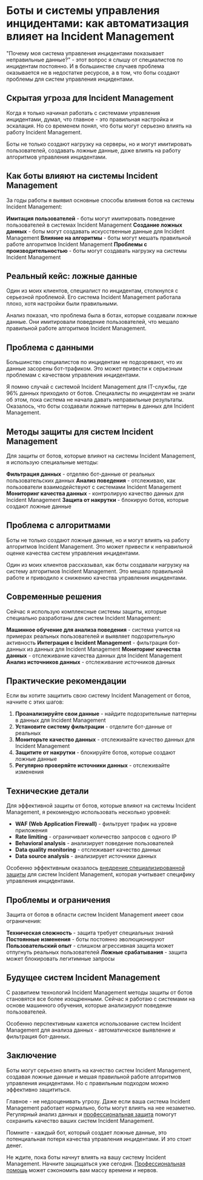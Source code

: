 # Боты и системы управления инцидентами: как автоматизация влияет на Incident Management

"Почему моя система управления инцидентами показывает неправильные данные?" - этот вопрос я слышу от специалистов по инцидентам постоянно. И в большинстве случаев проблема оказывается не в недостатке ресурсов, а в том, что боты создают проблемы для систем управления инцидентами.

## Скрытая угроза для Incident Management

Когда я только начинал работать с системами управления инцидентами, думал, что главное - это правильная настройка и эскалация. Но со временем понял, что боты могут серьезно влиять на работу Incident Management.

Боты не только создают нагрузку на серверы, но и могут имитировать пользователей, создавать ложные данные, даже влиять на работу алгоритмов управления инцидентами.

## Как боты влияют на системы Incident Management

За годы работы я выявил основные способы влияния ботов на системы Incident Management:

**Имитация пользователей** - боты могут имитировать поведение пользователей в системах Incident Management
**Создание ложных данных** - боты могут создавать искусственные данные для Incident Management
**Влияние на алгоритмы** - боты могут мешать правильной работе алгоритмов Incident Management
**Проблемы с производительностью** - боты могут создавать нагрузку на системы Incident Management

## Реальный кейс: ложные данные

Один из моих клиентов, специалист по инцидентам, столкнулся с серьезной проблемой. Его система Incident Management работала плохо, хотя настройки были правильными.

Анализ показал, что проблема была в ботах, которые создавали ложные данные. Они имитировали поведение пользователей, что мешало правильной работе алгоритмов Incident Management.

## Проблема с данными

Большинство специалистов по инцидентам не подозревают, что их данные засорены бот-трафиком. Это может привести к серьезным проблемам с качеством управления инцидентами.

Я помню случай с системой Incident Management для IT-службы, где 96% данных приходило от ботов. Специалисты по инцидентам не знали об этом, пока система не начала давать неправильные результаты. Оказалось, что боты создавали ложные паттерны в данных для Incident Management.

## Методы защиты для систем Incident Management

Для защиты от ботов, которые влияют на системы Incident Management, я использую специальные методы:

**Фильтрация данных** - отделяю бот-данные от реальных пользовательских данных
**Анализ поведения** - отслеживаю, как пользователи взаимодействуют с системами Incident Management
**Мониторинг качества данных** - контролирую качество данных для Incident Management
**Защита от накрутки** - блокирую ботов, которые создают ложные данные

## Проблема с алгоритмами

Боты не только создают ложные данные, но и могут влиять на работу алгоритмов Incident Management. Это может привести к неправильной оценке качества систем управления инцидентами.

Один из моих клиентов рассказывал, как боты создавали нагрузку на систему алгоритмов Incident Management. Это мешало правильной работе и приводило к снижению качества управления инцидентами.

## Современные решения

Сейчас я использую комплексные системы защиты, которые специально разработаны для систем Incident Management:

**Машинное обучение для анализа поведения** - система учится на примерах реальных пользователей и выявляет подозрительную активность
**Интеграция с Incident Management** - фильтрация бот-данных из данных для Incident Management
**Мониторинг качества данных** - отслеживание качества данных для Incident Management
**Анализ источников данных** - отслеживание источников данных

## Практические рекомендации

Если вы хотите защитить свою систему Incident Management от ботов, начните с этих шагов:

1. **Проанализируйте свои данные** - найдите подозрительные паттерны в данных для Incident Management
2. **Установите систему фильтрации** - отделите бот-данные от реальных
3. **Мониторьте качество данных** - отслеживайте качество данных для Incident Management
4. **Защитите от накрутки** - блокируйте ботов, которые создают ложные данные
5. **Регулярно проверяйте источники данных** - отслеживайте изменения

## Технические детали

Для эффективной защиты от ботов, которые влияют на системы Incident Management, я рекомендую использовать несколько уровней:

- **WAF (Web Application Firewall)** - фильтрует трафик на уровне приложения
- **Rate limiting** - ограничивает количество запросов с одного IP
- **Behavioral analysis** - анализирует поведение пользователей
- **Data quality monitoring** - отслеживает качество данных
- **Data source analysis** - анализирует источники данных

Особенно эффективным оказалось [внедрение специализированной защиты](https://progaem.com/ustanovka-antibота-usluga-po-zashhite-ot-botов-vashih-sajtов-na-различных-cms-системах.html) для систем Incident Management, которая учитывает специфику управления инцидентами.

## Проблемы и ограничения

Защита от ботов в области систем Incident Management имеет свои ограничения:

**Техническая сложность** - защита требует специальных знаний
**Постоянные изменения** - боты постоянно эволюционируют
**Пользовательский опыт** - слишком агрессивная защита может отпугнуть реальных пользователей
**Ложные срабатывания** - защита может блокировать легитимные запросы

## Будущее систем Incident Management

С развитием технологий Incident Management методы защиты от ботов становятся все более изощренными. Сейчас я работаю с системами на основе машинного обучения, которые анализируют поведение пользователей.

Особенно перспективным кажется использование систем Incident Management для анализа данных - автоматическое выявление и фильтрация бот-данных.

## Заключение

Боты могут серьезно влиять на качество систем Incident Management, создавая ложные данные и мешая правильной работе алгоритмов управления инцидентами. Но с правильным подходом можно эффективно защититься.

Главное - не недооценивать угрозу. Даже если ваша система Incident Management работает нормально, боты могут влиять на нее незаметно. Регулярный анализ данных и [профессиональная защита](https://progaem.com/ustanovka-antibота-usluga-po-zashhite-ot-botов-vashih-sajtов-na-различных-cms-системах.html) помогут сохранить качество ваших систем Incident Management.

Помните - каждый бот, который создает ложные данные, это потенциальная потеря качества управления инцидентами. И это стоит денег.

Не ждите, пока боты начнут влиять на вашу систему Incident Management. Начните защищаться уже сегодня. [Профессиональная помощь](https://progaem.com/ustanovka-antibота-usluga-po-zashhite-ot-botов-vashih-sajtов-na-различных-cms-системах.html) может сэкономить вам массу времени и нервов.
